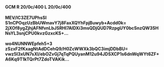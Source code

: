 #### GCM R 20/0c/400 L 20/0c/400
**MEV/lC3ZE7UPhsSl**<br/>**S1nCPOqzUzBbUWmavY7j8FaxXQYhFpjBuwyb+Acdd0k=**<br/>**2jXOf8ygZjhjAFNfvnLbJSRHI7AlDXi3msQDjQUD7RzpgUY0bcSnzQW3SHNsYL3snjCPU0kvzGzxcKS+...**<br/><br/>
**wo4NUNNWEpfeh5+3**<br/>**zSzxF2fKxagNtAdDCehQ9/H0ZcWWXk3bQC3imjDDbBU=**<br/>**vwz5I3xUN7sXl/ebOZvGj7qTqPQUyanM12u94JDSXCP1s6dnWqWYt6ZF+A6Kq9T1kTQrPt7ZdoTVAKik...**